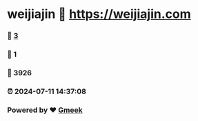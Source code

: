 # weijiajin :link: https://weijiajin.com 
### :page_facing_up: [3](https://weijiajin.com/tag.html) 
### :speech_balloon: 1 
### :hibiscus: 3926 
### :alarm_clock: 2024-07-11 14:37:08 
### Powered by :heart: [Gmeek](https://github.com/Meekdai/Gmeek)
